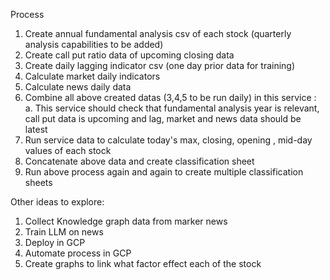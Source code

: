 Process
1. Create annual fundamental analysis csv of each stock (quarterly analysis capabilities to be added)
2. Create call put ratio data of upcoming closing data 
3. Create daily lagging indicator csv (one day prior data for training)
4. Calculate market daily indicators
5. Calculate news daily data
6. Combine all above created datas (3,4,5 to be run daily) in this service :
   a. This service should check that fundamental analysis year is relevant, call put data is upcoming and lag, market and news data should be latest
7. Run service data to calculate today's max, closing, opening , mid-day values of each stock
8. Concatenate above data and create classification sheet
9. Run above process again and again to create multiple classification sheets

Other ideas to explore:
1. Collect Knowledge graph data from marker news
2. Train LLM on news 
3. Deploy in GCP
4. Automate process in GCP
5. Create graphs to link what factor effect each of the stock